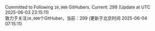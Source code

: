 Committed to Following `10,000` GitHubers. Current: <!-- FOLLOWING_COUNT -->299<!-- FOLLOWING_COUNT --> (Update at UTC <!-- LAST_UPDATED -->2025-06-03 23:15:11<!-- LAST_UPDATED -->)<br>
致力于关注`10,000`个GitHuber。当前：<!-- FOLLOWING_COUNT -->299<!-- FOLLOWING_COUNT --> (更新于北京时间 <!-- LAST_UPDATED_CST -->2025-06-04 07:15:11<!-- LAST_UPDATED_CST -->)
